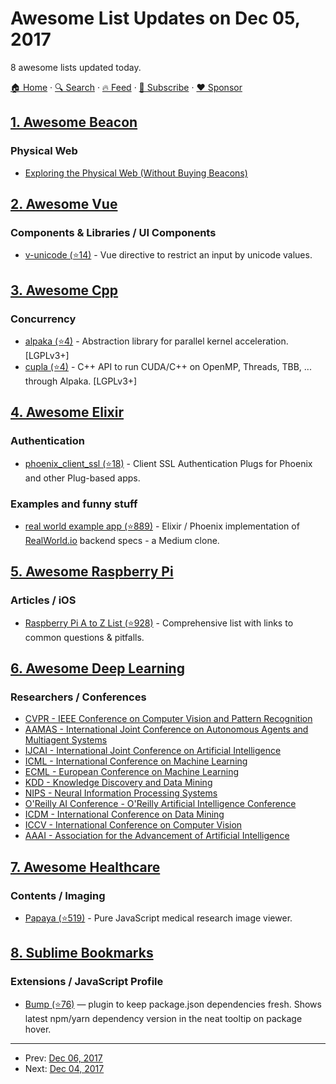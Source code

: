 # Awesome List Updates on Dec 05, 2017

8 awesome lists updated today.

[🏠 Home](/README.md) · [🔍 Search](https://www.trackawesomelist.com/search/) · [🔥 Feed](https://www.trackawesomelist.com/rss.xml) · [📮 Subscribe](https://trackawesomelist.us17.list-manage.com/subscribe?u=d2f0117aa829c83a63ec63c2f&id=36a103854c) · [❤️  Sponsor](https://github.com/sponsors/theowenyoung)



## [1. Awesome Beacon](/content/rabschi/awesome-beacon/README.md)

### Physical Web

*   [Exploring the Physical Web (Without Buying Beacons)](https://medium.com/@urish/exploring-the-physical-web-without-buying-beacons-efae51e36c2e)

## [2. Awesome Vue](/content/vuejs/awesome-vue/README.md)

### Components & Libraries / UI Components

*   [v-unicode (⭐14)](https://github.com/ndelvalle/v-unicode) - Vue directive to restrict an input by unicode values.

## [3. Awesome Cpp](/content/fffaraz/awesome-cpp/README.md)

### Concurrency

*   [alpaka (⭐4)](https://github.com/ComputationalRadiationPhysics/alpaka) - Abstraction library for parallel kernel acceleration. \[LGPLv3+]
*   [cupla (⭐4)](https://github.com/ComputationalRadiationPhysics/cupla) - C++ API to run CUDA/C++ on OpenMP, Threads, TBB, ... through Alpaka. \[LGPLv3+]

## [4. Awesome Elixir](/content/h4cc/awesome-elixir/README.md)

### Authentication

*   [phoenix\_client\_ssl (⭐18)](https://github.com/jshmrtn/phoenix-client-ssl) - Client SSL Authentication Plugs for Phoenix and other Plug-based apps.

### Examples and funny stuff

*   [real world example app (⭐889)](https://github.com/gothinkster/elixir-phoenix-realworld-example-app) - Elixir / Phoenix implementation of [RealWorld.io](https://realworld.io/) backend specs - a Medium clone.

## [5. Awesome Raspberry Pi](/content/thibmaek/awesome-raspberry-pi/README.md)

### Articles / iOS

*   [Raspberry Pi A to Z List (⭐928)](https://github.com/wtsxDev/Raspberry-Pi) - Comprehensive list with links to common questions & pitfalls.

## [6. Awesome Deep Learning](/content/ChristosChristofidis/awesome-deep-learning/README.md)

### Researchers / Conferences

*   [CVPR - IEEE Conference on Computer Vision and Pattern Recognition](http://cvpr2018.thecvf.com)
*   [AAMAS - International Joint Conference on Autonomous Agents and Multiagent Systems](http://celweb.vuse.vanderbilt.edu/aamas18/)
*   [IJCAI - 	International Joint Conference on Artificial Intelligence](https://www.ijcai-18.org/)
*   [ICML - 	International Conference on Machine Learning](https://icml.cc)
*   [ECML - European Conference on Machine Learning](http://www.ecmlpkdd2018.org)
*   [KDD - Knowledge Discovery and Data Mining](http://www.kdd.org/kdd2018/)
*   [NIPS - Neural Information Processing Systems](https://nips.cc/Conferences/2018)
*   [O'Reilly AI Conference - 	O'Reilly Artificial Intelligence Conference](https://conferences.oreilly.com/artificial-intelligence/ai-ny)
*   [ICDM - International Conference on Data Mining](https://www.waset.org/conference/2018/07/istanbul/ICDM)
*   [ICCV - International Conference on Computer Vision](http://iccv2017.thecvf.com)
*   [AAAI - Association for the Advancement of Artificial Intelligence](https://www.aaai.org)

## [7. Awesome Healthcare](/content/kakoni/awesome-healthcare/README.md)

### Contents / Imaging

*   [Papaya (⭐519)](https://github.com/rii-mango/Papaya) - Pure JavaScript medical research image viewer.

## [8. Sublime Bookmarks](/content/dreikanter/sublime-bookmarks/README.md)

### Extensions / JavaScript Profile

*   [Bump (⭐76)](https://github.com/yavorsky/Bump) — plugin to keep package.json dependencies fresh. Shows latest npm/yarn dependency version in the neat tooltip on package hover.

---

- Prev: [Dec 06, 2017](/content/2017/12/06/README.md)
- Next: [Dec 04, 2017](/content/2017/12/04/README.md)